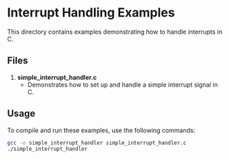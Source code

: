 # Interrupt Handling Examples

This directory contains examples demonstrating how to handle interrupts in C.

## Files

1. **simple_interrupt_handler.c**
   - Demonstrates how to set up and handle a simple interrupt signal in C.

## Usage

To compile and run these examples, use the following commands:

```bash
gcc -o simple_interrupt_handler simple_interrupt_handler.c
./simple_interrupt_handler